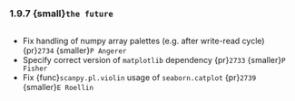 ### 1.9.7 {small}`the future`

```{rubric} Bug fixes
```
- Fix handling of numpy array palettes (e.g. after write-read cycle) {pr}`2734` {smaller}`P Angerer`
- Specify correct version of `matplotlib` dependency {pr}`2733` {smaller}`P Fisher`
- Fix {func}`scanpy.pl.violin` usage of `seaborn.catplot` {pr}`2739` {smaller}`E Roellin`
